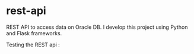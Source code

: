 # rest-api

REST API to access data on Oracle DB. I develop this project using Python and Flask frameworks.

Testing the REST api :


